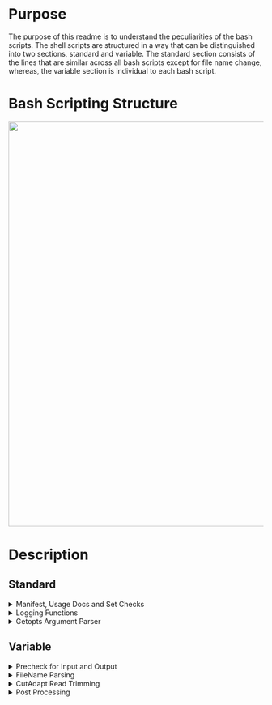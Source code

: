 # Purpose
 
The purpose of this readme is to understand the peculiarities of the bash scripts. The shell scripts are structured in a way that can be distinguished into two sections, standard and variable. The standard section consists of the lines that are similar across all bash scripts except for file name change, whereas, the variable section is individual to each bash script.
 
# Bash Scripting Structure
 
<img src="https://user-images.githubusercontent.com/43070131/56844379-0708f280-6875-11e9-9efa-7b03910e5917.PNG" width="800">

# Description

## Standard

<details>
  <summary>
  Manifest, Usage Docs and Set Checks
  </summary> 
 
 ```bash scripting
 #!/bin/bash
 ```
The #!/bin/bash command is mandatory and it is best practices for script writing in bash.
It is a standalone executable and when invoked, ./filename.sh needs to be typed and it should run.

 ```bash scripting
read -r -d '' MANIFEST << MANIFEST
 ```
MANIFEST is a built-in bash command. This command is essential for debugging because if the workflow was executed and variants were called, users should be able to track the history. 
 
 ```bash scripting
 *****************************************************************************
`readlink -m $0`
called by: `whoami` on `date`
command line input: ${@}
*****************************************************************************
 ```
This command is essential for debugging because it stores the details about who ran the workflow and when.

```bash scripting
set -o errexit
```
This statement requires that bash scripts exit whenever there is an error.
Usually, bash scripts continue to run even if one command failed.
-o errexit will prevent that from happening and will quit if any error occurs at all.

```bash scripting
set -o pipefail
```
-o pipefail sets the exit code in the pipeline to the right most command to exit with a non-zero status.

```bash scripting
set -o nounset
```
The -o nounset is used to error out any variable that is not defined in the script.
This requires that all variables are defined and it should not have any loose variables that are no longer needed.

```bash scripting
SCRIPT_NAME=trim_sequences.sh
SGE_JOB_ID=TBD   # placeholder until we parse job ID
SGE_TASK_ID=TBD  # placeholder until we parse task ID
```
This script records the actual Job ID’s of every bioinformatics tasks that runs on the cluster.

</details>

<details>
  <summary>
   Logging Functions
  </summary>
 
 ```bash scripting
 function checkArg()
{
    if [[ "${OPTARG}" == -* ]]; then
        echo -e "\nError with option -${OPT} in command. Option passed incorrectly or without argument.\n"
        echo -e "\n${DOCS}\n"
        exit 1;
    fi
}
 ```
The function checkArg() checks whether the option argument was passed correctly or not.
If any option is passed incorrectly, than the script will display the error "Error with option -${OPT} in command. Option passed incorrectly or without argument.\n"

</details>

<details>
  <summary>
   Getopts Argument Parser
  </summary>
 
 ```bash scripting
 while getopts ":hl:r:A:C:t:P:s:e:F:d" OPT
do
               case ${OPT} in
                              h )  echo -e "\n${DOCS}\n"
                                             exit 0
                                         ...
                                         ...
                                         ...
                           : )     echo -e "\nOption -${OPTARG} requires an argument.\n\n${DOCS}\n" exit 1
                                     
               esac
done
 ```
 Principles for the Getopts Argument Parser of the script:

1. A colon after the letter means that it is mandatory and if the colon is not present, it means that it is optional.

2. Hence, we prepend the list before the colon because if an invalid option is provided, than the " \? " will be called. The only reason to allow the getops fuction to land to the "/?" case is if we have invalid option to prepend the list by a colon.

3. Each colon is being read separately. The getopts loop is reading consecutively. The case command assigns each argument entered to a variable and checks to make sure that a valid argument was entered for the options that require one. For example, ‘-d’ is the debug command and should never receive an argument following it. If it did, this would throw an error.

4. The colon at the beginning of the list turns off bash’s built-in error reporting, allowing us to handle errors with our checkArg function and the functions that follow, and allowing us to handle no arguments and bad arguments in a more meaningful way. If you pass in an option that is not recognized, the case statement will reach “/?” and it will print an invalid option statement. The final colon case is to ensure that every required option received an argument.
 
</details>

## Variable
<details>
<summary>
Precheck for Input and Output
</summary> 
 
```bash scripting
source ${SHARED_FUNCTIONS}
 
checkVar "${SAMPLE+x}" "Missing sample name option: -s" $LINENO

ERRLOG=${SAMPLE}.trimming.${SGE_JOB_ID}.log
    ....
    ....
echo "${MANIFEST}" >> "${ERRLOG}"
  
checkVar "${ENV_PROFILE+x}" "Missing environmental profile option: -e" $LINENO
source ${ENV_PROFILE}
  
checkVar "${ADAPTERS+x}" "Missing adapters file option: -A" $LINENO
        ....
        ....
checkVar "${INPUT2+x}" "Missing read 2 option: -r. If running a single-end job, set -r null in command." $LINENO
  
checkVar "${IS_PAIRED_END+x}" "Missing paired-end option: -P" $LINENO
  
if [[ "${IS_PAIRED_END}" != true ]] && [[ "${IS_PAIRED_END}" != false ]]
then
        ....
        ....
fi
if [[ "${IS_PAIRED_END}" == true ]]
then
        ....
        ....
fi
if [[ "${IS_PAIRED_END}" == false ]]
        ....
        ....
fi
 
checkVar "${CUTADAPT+x}" "Missing CutAdapt software path option: -C" $LINENO
checkDir ${CUTADAPT} "Cutadapt directory ${CUTADAPT} is not a directory or does not exist." $LINENO
checkVar "${THR+x}" "Missing threads option: -t" $LINENO
```
Precheck calls functions from the shared functions.sh file to perform the following operations:

1. Checks if the sample name variable exists or not
2. Creates log for JOB_ID/script and tool
3. Sends Manifest to the Log
4. Sources the file with environmental profile variables
5. Check if input files, directories, and variables are non-zero

In the case of adapters, if the adapters string is defined to the full path of the file than the variable is set and we do not need to check that file as it would have been checked by the parser.So, the argument to the full path to the adapter file + x ( "${ADAPTERS+x} ") will be passed into the checkVar.It will check it as the first variable of the string and will not throw an error by setting the error code not equal to 1.However, if the full path to the adapter file is not defined than string + x is passed and bash will pass the empty string as the first variable. The exit code will be set to 1 and an error will be thrown.
</details>

<details>
<summary>
FileName Parsing
</summary> 

```bash scripting
## Parse filename without full path
OUT1=$(basename ${INPUT1})
if  [[ "${IS_PAIRED_END}" == false ]]  # If single-end, we do not need a second output trimmed read
then
               OUT2=null
else
               OUT2=$(basename ${INPUT2})
fi
```

The filename parsing section parses the filename without the full path and the reason why it does without the full path is because  cutadapt requires the output option, -o, and hence, file name parsing is necessary.
</details>

<details>
 <summary>
  CutAdapt Read Trimming
 </summary>
 
 ``` Bash Scripting
 ## Record start time
logInfo "[CUTADAPT] START."
## Cutadapt command, run for each fastq and each adapter sequence in the adapter FASTA file.
## Allocates half of the available threads to each process.
if [[ "${IS_PAIRED_END}" == false ]]  # if single-end reads file
then
               # Trim single-end reads
               TRAP_LINE=$(($LINENO + 1))
               trap 'logError " $0 stopped at line ${TRAP_LINE}. Cutadapt Read 1 failure. " ' INT TERM EXIT
               ....
               ....
else
               TRAP_LINE=$(($LINENO + 1))
               trap 'logError " $0 stopped at line ${TRAP_LINE}. Cutadapt Read 1 and 2 failure. " ' INT TERM EXIT
               ....
               ....
 
        checkExitcode ${EXITCODE} $LINENO
               logInfo "[CUTADAPT] Trimmed adapters in ${ADAPTERS} from input sequences. CUTADAPT log: ${SAMPLE}.cutadapt.log"
```

The Cutadapt command runs for each fastq and each adapter sequence in the adapter fasta file. It allocates half of the available threads to each process. If the file is single-end reads than it trims the single end reads file. If the file is in paired-end mode, than trimming reads with cutadapt occurs in paired-end mode, where -a and -A specify forward and reverse adapters, respectively. -p specifies output for read2.

The reason why traps are used in the cutadapt read trimming is mentioned below:

The command, set -o error exit is mentioned because the script should be forced to exit whenever there is an issue. However, the error statement would not record the error to the right log and would not report the right line number. The exit error statement would force the bash to quit at the cutadapt line. So, the trap is specified in a nested way where the outer trap contains the statement that the error log would print whenever there is an interruption, termination or an exit in the workflow. The important components of traps are:

1. Trap_line : Variable that refers to the line number where the error occurred
2. Log error : Function needs to be inside the quotes for the trap to act on it
3. Dollar zero ($0) : Refers to the name of the bash script followed by input parameters
4. checkExitcode : checkExitcode checks whether the exit code is zero or not. It needs only two inputs, So it only needs 2 inputs, the exit code and the line number because the function needs to print the exit code with the message that is meaningful into the log and it needs to state the line number at which the exit code is non-zero.
</details>               


<details>
 <summary>
Post Processing
 </summary>
 
 ```bash scripting
 ## Check for file creation
checkFile ${OUT1} "Output trimmed read 1 file ${OUT1} is empty." ${LINENO}
if [[ "${IS_PAIRED_END}" == true ]]
then
        checkFile ${OUT2} "Output trimmed read 2 file ${OUT2} is empty." ${LINENO}
fi
```
The post processing section checks for file creation and if the read files are empty or not
               
               

